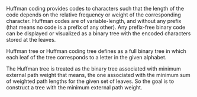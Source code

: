 
Huffman coding provides codes to characters such that the length of the code depends on the relative frequency or weight of the corresponding character. Huffman codes are of variable-length, and without any prefix (that means no code is a prefix of any other). Any prefix-free binary code can be displayed or visualized as a binary tree with the encoded characters stored at the leaves.

Huffman tree or Huffman coding tree defines as a full binary tree in which each leaf of the tree corresponds to a letter in the given alphabet.

The Huffman tree is treated as the binary tree associated with minimum external path weight that means, the one associated with the minimum sum of weighted path lengths for the given set of leaves. So the goal is to construct a tree with the minimum external path weight.
